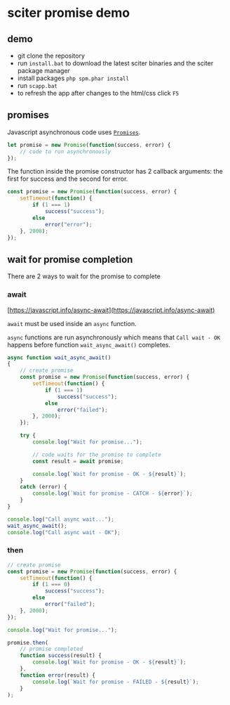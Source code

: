 # sciter promise demo

## demo

- git clone the repository
- run `install.bat` to download the latest sciter binaries and the sciter package manager
- install packages `php spm.phar install`
- run `scapp.bat`
- to refresh the app after changes to the html/css click `F5`

## promises

Javascript asynchronous code uses [`Promises`](https://javascript.info/promise-basics).

```js
let promise = new Promise(function(success, error) {
    // code to run asynchronously
});
```

The function inside the promise constructor has 2 callback arguments: the first for success and the second for error.

```js
const promise = new Promise(function(success, error) {
    setTimeout(function() {
        if (1 === 1)
            success("success");
        else
            error("error");
    }, 2000);
});
```

## wait for promise completion

There are 2 ways to wait for the promise to complete

### await

[https://javascript.info/async-await](https://javascript.info/async-await)

`await` must be used inside an `async` function.

`async` functions are run asynchronously which means that `Call wait - OK` happens before function `wait_async_await()` completes.

```js
async function wait_async_await()
{
    // create promise
    const promise = new Promise(function(success, error) {
        setTimeout(function() {
            if (1 === 1)
                success("success");
            else
                error("failed");
        }, 2000);
    });

    try {
        console.log("Wait for promise...");

        // code waits for the promise to complete
        const result = await promise;

        console.log(`Wait for promise - OK - ${result}`);
    }
    catch (error) {
        console.log(`Wait for promise - CATCH - ${error}`);
    }
}

console.log("Call async wait...");
wait_async_await();
console.log("Call async wait - OK");
```

### then

```js
// create promise
const promise = new Promise(function(success, error) {
    setTimeout(function() {
        if (1 === 0)
            success("success");
        else
            error("failed");
    }, 2000);
});

console.log("Wait for promise...");

promise.then(
    // promise completed
    function success(result) {
        console.log(`Wait for promise - OK - ${result}`);
    },
    function error(result) {
        console.log(`Wait for promise - FAILED - ${result}`);
    }
);
```

